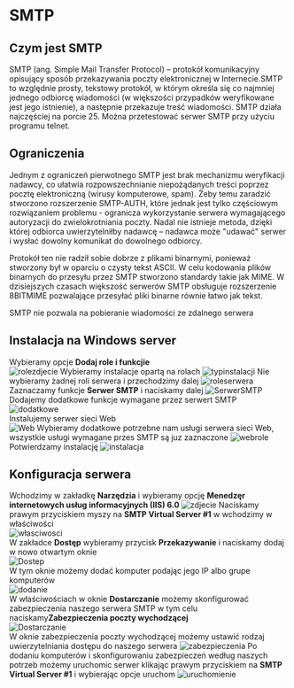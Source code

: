# SMTP

## Czym jest SMTP
SMTP (ang. Simple Mail Transfer Protocol) – protokół komunikacyjny opisujący sposób przekazywania poczty elektronicznej w Internecie.SMTP to względnie prosty, tekstowy protokół, w którym określa się co najmniej jednego odbiorcę wiadomości (w większości przypadków weryfikowane jest jego istnienie), a następnie przekazuje treść wiadomości. SMTP działa najczęściej na porcie 25. Można przetestować serwer SMTP przy użyciu programu telnet.

## Ograniczenia
Jednym z ograniczeń pierwotnego SMTP jest brak mechanizmu weryfikacji nadawcy, co ułatwia rozpowszechnianie niepożądanych treści poprzez pocztę elektroniczną (wirusy komputerowe, spam). Żeby temu zaradzić stworzono rozszerzenie SMTP-AUTH, które jednak jest tylko częściowym rozwiązaniem problemu - ogranicza wykorzystanie serwera wymagającego autoryzacji do zwielokrotniania poczty. Nadal nie istnieje metoda, dzięki której odbiorca uwierzytelniłby nadawcę – nadawca może "udawać" serwer i wysłać dowolny komunikat do dowolnego odbiorcy.  

Protokół ten nie radził sobie dobrze z plikami binarnymi, ponieważ stworzony był w oparciu o czysty tekst ASCII. W celu kodowania plików binarnych do przesyłu przez SMTP stworzono standardy takie jak MIME. W dzisiejszych czasach większość serwerów SMTP obsługuje rozszerzenie 8BITMIME pozwalające przesyłać pliki binarne równie łatwo jak tekst.

SMTP nie pozwala na pobieranie wiadomości ze zdalnego serwera

## Instalacja na Windows server
Wybieramy opcje **Dodaj role i funkcjie**  
![rolezdjecie](poczatek.png)
Wybieramy instalacje opartą na rolach
![typinstalacji](role.png)
Nie wybieramy żadnej roli serwera i przechodzimy dalej
![roleserwera](wyborRoli.png)
Zaznaczamy funkcje **Serwer SMTP** i naciskamy dalej
![SerwerSMTP](wyborSMTP.png)
Dodajemy dodatkowe funkcje wymagane przez serwert SMTP  
![dodatkowe](dodatkoweFunkcje.png)  
Instalujemy serwer sieci Web  
![Web](serwerWEB.png)
Wybieramy dodatkowe potrzebne nam usługi serwera sieci Web, wszystkie usługi wymagane przes SMTP są juz zaznaczone
![webrole](uslugiRol.png)
Potwierdzamy instalację
![instalacja](instalacja.png)

## Konfiguracja serwera 
Wchodzimy w zakładkę **Narzędzia** i wybieramy opcję **Menedzęr internetowych usług informacyjnych (IIS) 6.0**
![zdjecie](poczatek.png)
Naciskamy prawym przyciskiem myszy na **SMTP Virtual Server #1** w wchodzimy w właściwości  
![własciwosci](smtpserwer.png)  
W zakładce **Dostęp** wybieramy przycisk **Przekazywanie** i naciskamy dodaj w nowo otwartym oknie  
![Dostep](wlasciwosciSMTP.png)  
W tym oknie możemy dodać komputer podając jego IP albo grupe komputerów  
![dodanie](dodawanieKomputera.png)  
W właściwościach w oknie **Dostarczanie** możemy skonfigurować zabezpieczenia naszego serwera SMTP w tym celu naciskamy**Zabezpieczenia poczty wychodzącej**  
![Dostarczanie](zabezpiecznia.png)  
W oknie zabezpieczenia poczty wychodzącej możemy ustawić rodzaj uwierzytelniania dostępu do naszego serwera
![zabezpieczenia](uwierzytelnianie.png)
Po dodaniu komputerów i skonfigurowaniu zabezpieczeń według naszych potrzeb możemy uruchomic serwer klikając prawym przyciskiem na **SMTP Virtual Server #1** i wybierając opcje uruchom
![uruchomienie](uruchomienie.png)
